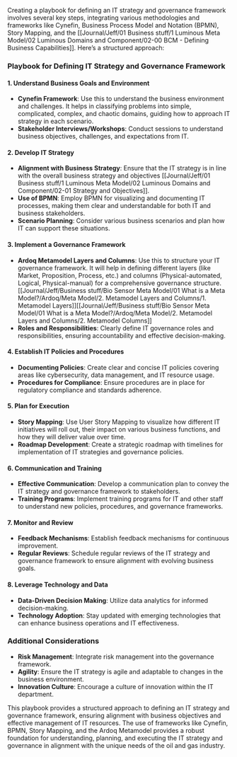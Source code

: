 Creating a playbook for defining an IT strategy and governance framework involves several key steps, integrating various methodologies and frameworks like Cynefin, Business Process Model and Notation (BPMN), Story Mapping, and the [[Journal/Jeff/01 Business stuff/1 Luminous Meta Model/02 Luminous Domains and Component/02-00 BCM - Defining Business Capabilities]]. Here’s a structured approach:

### Playbook for Defining IT Strategy and Governance Framework

#### 1. Understand Business Goals and Environment
   - **Cynefin Framework**: Use this to understand the business environment and challenges. It helps in classifying problems into simple, complicated, complex, and chaotic domains, guiding how to approach IT strategy in each scenario.
   - **Stakeholder Interviews/Workshops**: Conduct sessions to understand business objectives, challenges, and expectations from IT.

#### 2. Develop IT Strategy
   - **Alignment with Business Strategy**: Ensure that the IT strategy is in line with the overall business strategy and objectives [[Journal/Jeff/01 Business stuff/1 Luminous Meta Model/02 Luminous Domains and Component/02-01 Strategy and Objectives]].
   - **Use of BPMN**: Employ BPMN for visualizing and documenting IT processes, making them clear and understandable for both IT and business stakeholders.
   - **Scenario Planning**: Consider various business scenarios and plan how IT can support these situations.

#### 3. Implement a Governance Framework
   - **Ardoq Metamodel Layers and Columns**: Use this to structure your IT governance framework. It will help in defining different layers (like Market, Proposition, Process, etc.) and columns (Physical-automated, Logical, Physical-manual) for a comprehensive governance structure. [[Journal/Jeff/Business stuff/Bio Sensor Meta Model/01 What is a Meta Model?/Ardoq/Meta Model/2. Metamodel Layers and Columns/1. Metamodel Layers]][[Journal/Jeff/Business stuff/Bio Sensor Meta Model/01 What is a Meta Model?/Ardoq/Meta Model/2. Metamodel Layers and Columns/2. Metamodel Columns]]
   - **Roles and Responsibilities**: Clearly define IT governance roles and responsibilities, ensuring accountability and effective decision-making.

#### 4. Establish IT Policies and Procedures
   - **Documenting Policies**: Create clear and concise IT policies covering areas like cybersecurity, data management, and IT resource usage.
   - **Procedures for Compliance**: Ensure procedures are in place for regulatory compliance and standards adherence.

#### 5. Plan for Execution
   - **Story Mapping**: Use User Story Mapping to visualize how different IT initiatives will roll out, their impact on various business functions, and how they will deliver value over time.
   - **Roadmap Development**: Create a strategic roadmap with timelines for implementation of IT strategies and governance policies.

#### 6. Communication and Training
   - **Effective Communication**: Develop a communication plan to convey the IT strategy and governance framework to stakeholders.
   - **Training Programs**: Implement training programs for IT and other staff to understand new policies, procedures, and governance frameworks.

#### 7. Monitor and Review
   - **Feedback Mechanisms**: Establish feedback mechanisms for continuous improvement.
   - **Regular Reviews**: Schedule regular reviews of the IT strategy and governance framework to ensure alignment with evolving business goals.

#### 8. Leverage Technology and Data
   - **Data-Driven Decision Making**: Utilize data analytics for informed decision-making.
   - **Technology Adoption**: Stay updated with emerging technologies that can enhance business operations and IT effectiveness.

### Additional Considerations
- **Risk Management**: Integrate risk management into the governance framework.
- **Agility**: Ensure the IT strategy is agile and adaptable to changes in the business environment.
- **Innovation Culture**: Encourage a culture of innovation within the IT department.

This playbook provides a structured approach to defining an IT strategy and governance framework, ensuring alignment with business objectives and effective management of IT resources. The use of frameworks like Cynefin, BPMN, Story Mapping, and the Ardoq Metamodel provides a robust foundation for understanding, planning, and executing the IT strategy and governance in alignment with the unique needs of the oil and gas industry.